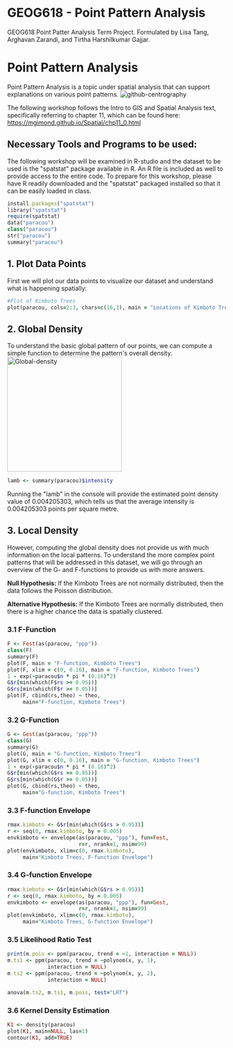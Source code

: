 # GEOG618 - Point Pattern Analysis
GEOG618 Point Patter Analysis Term Project. Formulated by Lisa Tang, Arghavan Zarandi, and Tirtha Harshilkumar Gajjar.

# Point Pattern Analysis
Point Pattern Analysis is a topic under spatial analysis that can support explanations on various point patterns. 
![github-centrography](https://user-images.githubusercontent.com/118564598/228592282-5f54fa85-f859-4f84-9510-6b906ea7198a.svg)

The following workshop follows the Intro to GIS and Spatial Analysis text, specifically referring to chapter 11, which can be found here: https://mgimond.github.io/Spatial/chp11_0.html 

## Necessary Tools and Programs to be used:
The following workshop will be examined in R-studio and the dataset to be used is the "spatstat" package available in R. An R file is included as well to provide access to the entire code. To prepare for this workshop, please have R readily downloaded and the "spatstat" packaged installed so that it can be easily loaded in class. 

```Ruby
install.packages("spatstat")
library("spatstat")
require(spatstat)
data("paracou")
class("paracou")
str("paracou")
summary("paracou")
```

## 1. Plot Data Points
First we will plot our data points to visualize our dataset and understand what is happening spatially:
```Ruby
#Plot of Kimboto Trees
plot(paracou, cols=2:3, chars=c(16,3), main = "Locations of Kimboto Trees")
```

## 2. Global Density
To understand the basic global pattern of our points, we can compute a simple function to determine the pattern's overall density. 
<img width="264" alt="Global-density" src="https://user-images.githubusercontent.com/118564598/228600097-fbc0f92c-8c8b-42c8-896d-7b7d7976a1ef.png">
```Ruby
lamb <- summary(paracou)$intensity
```
Running the "lamb" in the console will provide the estimated point density value of 0.004205303, which tells us that the average intensity is 0.004205303 points per square metre. 

## 3. Local Density
However, computing the global density does not provide us with much information on the local patterns. To understand the more complex point patterns that will be addressed in this dataset, we will go through an overview of the G- and F-functions to provide us with more answers.

**Null Hypothesis:**
If the Kimboto Trees are not normally distributed, then the data follows the Poisson distribution. 

**Alternative Hypothesis:**
If the Kimboto Trees are normally distributed, then there is a higher chance the data is spatially clustered. 

### 3.1 F-Function


```Ruby
F <- Fest(as(paracou, "ppp"))
class(F)
summary(F)
plot(F, main = "F-function, Kimboto Trees")
plot(F, xlim = c(0, 0.16), main = "F-function, Kimboto Trees")
1 - exp(-paracou$n * pi * (0.16)^2)
G$r[min(which(F$rs >= 0.95))]
G$rs[min(which(F$r >= 0.05))]
plot(F, cbind(rs,theo) ~ theo,
     main="F-function, Kimboto Trees")
```

### 3.2 G-Function


```Ruby
G <- Gest(as(paracou, "ppp"))
class(G)
summary(G)
plot(G, main = "G-function, Kimboto Trees")
plot(G, xlim = c(0, 0.16), main = "G-function, Kimboto Trees")
1 - exp(-paracou$n * pi * (0.16)^2)
G$r[min(which(G$rs >= 0.95))]
G$rs[min(which(G$r >= 0.05))]
plot(G, cbind(rs,theo) ~ theo,
     main="G-function, Kimboto Trees")
```

### 3.3 F-function Envelope

```Ruby
rmax.kimboto <- G$r[min(which(G$rs > 0.95))]
r <- seq(0, rmax.kimboto, by = 0.005)
envkimboto <- envelope(as(paracou, "ppp"), fun=Fest,
                       r=r, nrank=1, nsim=99)
plot(envkimboto, xlim=c(0, rmax.kimboto),
     main="Kimboto Trees, F-function Envelope")
```

### 3.4 G-function Envelope

```Ruby
rmax.kimboto <- G$r[min(which(G$rs > 0.95))]
r <- seq(0, rmax.kimboto, by = 0.005)
envkimboto <- envelope(as(paracou, "ppp"), fun=Gest,
                       r=r, nrank=1, nsim=99)
plot(envkimboto, xlim=c(0, rmax.kimboto),
     main="Kimboto Trees, G-function Envelope")
```

### 3.5 Likelihood Ratio Test

```Ruby
print(m.pois <- ppm(paracou, trend = ~1, interaction = NULL))
m.ts1 <- ppm(paracou, trend = ~polynom(x, y, 1),
             interaction = NULL)
m.ts2 <- ppm(paracou, trend = ~polynom(x, y, 2),
             interaction = NULL)

anova(m.ts2, m.ts1, m.pois, test="LRT")
```

### 3.6 Kernel Density Estimation

```Ruby
K1 <- density(paracou) 
plot(K1, main=NULL, las=1)
contour(K1, add=TRUE)
```
